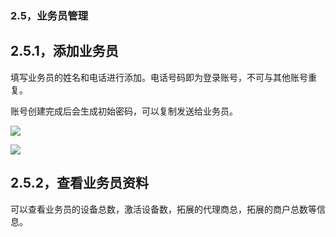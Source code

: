 ### 2.5，业务员管理

##    2.5.1，添加业务员

填写业务员的姓名和电话进行添加。电话号码即为登录账号，不可与其他账号重复。

 账号创建完成后会生成初始密码，可以复制发送给业务员。

![](https://xhdianpub.oss-cn-shenzhen.aliyuncs.com/doc/pc/32.png)

![](https://xhdianpub.oss-cn-shenzhen.aliyuncs.com/doc/pc/33.png)

##    2.5.2，查看业务员资料

可以查看业务员的设备总数，激活设备数，拓展的代理商总，拓展的商户总数等信息。